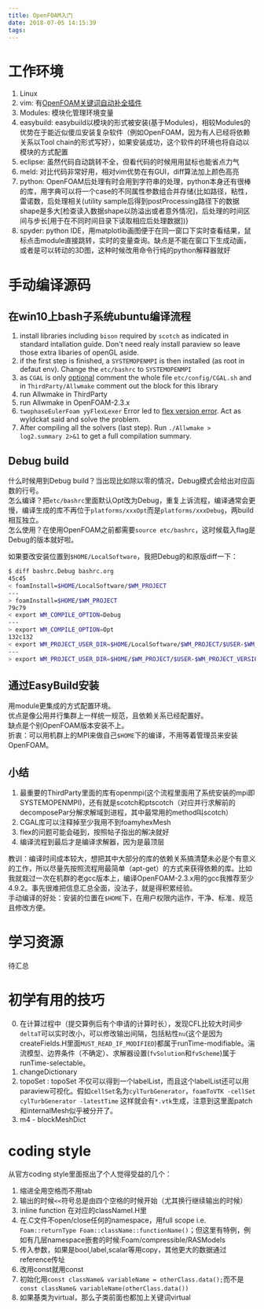 ```yaml
---
title: OpenFOAM入门
date: 2018-07-05 14:15:39
tags:
---
```


# 工作环境
1. Linux
2. vim: 有[OpenFOAM关键词自动补全插件](https://bitbucket.org/shor-ty/vimextensionopenfoam)
3. Modules: 模块化管理环境变量
4. easybuild: easybuild以模块的形式被安装(基于Modules)，相较Modules的优势在于能近似傻瓜安装复杂软件（例如OpenFOAM，因为有人已经将依赖关系以Tool chain的形式写好），如果安装成功，这个软件的环境也将自动以模块的方式配置
5. eclipse: 虽然代码自动跳转不全，但看代码的时候用用鼠标也能省点力气
6. meld: 对比代码非常好用，相对vim优势在有GUI，diff算法加上颜色高亮
7. python: OpenFOAM后处理有时会用到字符串的处理，python本身还有很棒的库，用字典可以将一个case的不同属性参数组合并存储{比如路径，粘性，雷诺数，后处理相关(utility sample后得到postProcessing路径下的数据shape是多大[检查读入数据shape以防溢出或者意外情况]，后处理的时间区间与步长[用于在不同时间目录下读取相应后处理数据])}
8. spyder: python IDE，用matplotlib画图便于在同一窗口下实时查看结果，鼠标点击module直接跳转，实时的变量查询。缺点是不能在窗口下生成动画，或者是可以转动的3D图，这种时候改用命令行纯的python解释器就好

# 手动编译源码
## 在win10上bash子系统ubuntu编译流程
1. install libraries including `bison` required by `scotch` as indicated in standard intallation guide. Don't need realy install paraview so leave those extra libaries of openGL aside.
2. if the first step is finished, a `SYSTEMOPENMPI` is then installed (as root in defaut env). Change the `etc/bashrc` to `SYSTEMOPENMPI`
3. as `CGAL` is only [optional](https://www.cfd-online.com/Forums/openfoam-installation/178509-openfoam-4-0-install-without-foamyhexmesh.html) comment the whole file `etc/config/CGAL.sh` and in `ThirdParty/Allwmake` comment out the block for this library
4. run Allwmake in ThirdParty
5. run Allwmake in OpenFOAM-2.3.x
6. `twophaseEulerFoam yyFlexLexer` Error led to [flex version error](https://www.cfd-online.com/Forums/openfoam-installation/187303-installing-openfoam-2-3-x.html). Act as wyldckat said and solve the problem.
7. After compiling all the solvers (last step). Run `./Allwmake > log2.summary 2>&1` to get a full compilation summary.   

## Debug build
什么时候用到Debug build？当出现比如除以零的情况，Debug模式会给出对应函数的行号。   
怎么编译？把`etc/bashrc`里面默认Opt改为Debug，重复上诉流程，编译通常会更慢，编译生成的库不再位于`platforms/xxxOpt`而是`platforms/xxxDebug`，两build相互独立。   
怎么使用？在使用OpenFOAM之前都需要`source etc/bashrc`，这时候载入flag是Debug的版本就好啦。

如果要改安装位置到`$HOME/LocalSoftware`，我把Debug的和原版diff一下：
```bash
$ diff bashrc.Debug bashrc.org 
45c45
< foamInstall=$HOME/LocalSoftware/$WM_PROJECT
---
> foamInstall=$HOME/$WM_PROJECT
79c79
< export WM_COMPILE_OPTION=Debug
---
> export WM_COMPILE_OPTION=Opt
132c132
< export WM_PROJECT_USER_DIR=$HOME/LocalSoftware/$WM_PROJECT/$USER-$WM_PROJECT_VERSION
---
> export WM_PROJECT_USER_DIR=$HOME/$WM_PROJECT/$USER-$WM_PROJECT_VERSION
```
   
## 通过EasyBuild安装
用module更集成的方式配置环境。   
优点是像公用并行集群上一样统一规范，且依赖关系已经配置好。   
缺点是个别OpenFOAM版本安装不上。   
折衷：可以用机群上的MPI来做自己`$HOME`下的编译，不用等着管理员来安装OpenFOAM。
   
## 小结
1. 最重要的ThirdParty里面的库有openmpi(这个流程里面用了系统安装的mpi即SYSTEMOPENMPI)，还有就是scotch和ptscotch（对应并行求解前的decomposePar分解求解域到进程，其中最常用的method叫scotch）
2. CGAL库可以注释掉至少我用不到foamyhexMesh
3. flex的问题可能会碰到，按照帖子指出的解决就好
4. 编译流程到最后才是编译求解器，因为是最顶层
   
教训：编译时间成本较大，想把其中大部分的库的依赖关系搞清楚未必是个有意义的工作，所以尽量先按照流程用最简单（apt-get）的方式来获得依赖的库。比如我就栽过一次在机群的老gcc版本上，编译OpenFOAM-2.3.x用的gcc我推荐至少4.9.2。事先很难把信息汇总全面，没法子，就是得积累经验。   
手动编译的好处：安装的位置在`$HOME`下，在用户权限内运作，干净、标准、规范且修改方便。

# 学习资源
待汇总

# 初学有用的技巧
0. 在计算过程中（提交算例后有个申请的计算时长），发现CFL比较大时间步`deltaT`可以实时改小，可以修改输出间隔，包括粘性`nu`(这个是因为createFields.H里面`MUST_READ_IF_MODIFIED`)都属于runTime-modifiable。湍流模型、边界条件（不确定）、求解器设置(`fvSolution`和`fvScheme`)属于runTime-selectable。
1. changeDictionary
2. topoSet : topoSet 不仅可以得到一个labelList，而且这个labelList还可以用paraview可视化。假如`cellSet`名为`cylTurbGenerator`，`foamToVTK -cellSet cylTurbGenerator -latestTime` 这样就会有`*.vtk`生成，注意到这里面patch和internalMesh似乎被分开了。
3. m4 - blockMeshDict

# coding style
从官方coding style里面抠出了个人觉得受益的几个：
1. 缩进全用空格而不用tab
2. 输出的时候`<<`符号总是由四个空格的时候开始（尤其换行继续输出的时候）
3. inline function 在对应的classNameI.H里
4. 在.C文件不open/close任何的namespace，用full scope i.e. `Foam::returnType Foam::className::functionName()`；但这里有特例，例如有几层namespace嵌套的时候:Foam/compressible/RASModels
5. 传入参数，如果是bool,label,scalar等用copy，其他更大的数据通过reference传址
6. 改用const就用const
7. 初始化用`const className& variableName = otherClass.data();`而不是`const className& variableName(otherClass.data())`
8. 如果基类为virtual，那么子类前面也都加上关键词virtual
